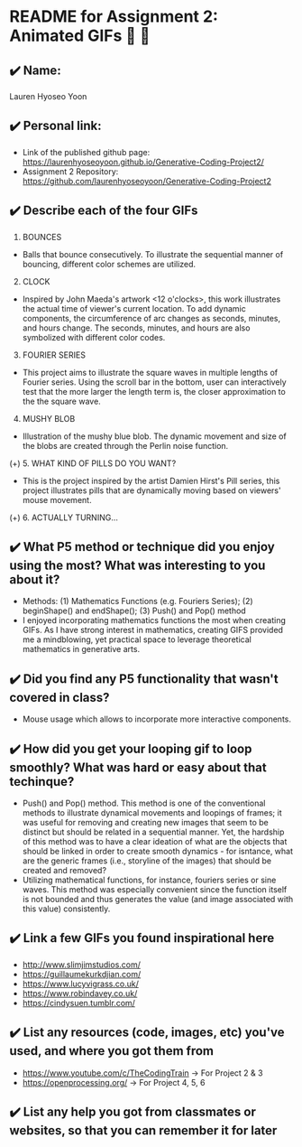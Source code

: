 # README for Assignment 2: Animated GIFs 🔎 🧭

## ✔️ Name: 
Lauren Hyoseo Yoon

## ✔️ Personal link: 
- Link of the published github page: https://laurenhyoseoyoon.github.io/Generative-Coding-Project2/
- Assignment 2 Repository: https://github.com/laurenhyoseoyoon/Generative-Coding-Project2

## ✔️ Describe each of the four GIFs 
1. BOUNCES
- Balls that bounce consecutively. To illustrate the sequential manner of bouncing, different color schemes are utilized. 

2. CLOCK
- Inspired by John Maeda's artwork <12 o'clocks>, this work illustrates the actual time of viewer's current location. To add dynamic components, the circumference of arc changes as seconds, minutes, and hours change. The seconds, minutes, and hours are also symbolized with different color codes. 

3. FOURIER SERIES
- This project aims to illustrate the square waves in multiple lengths of Fourier series. Using the scroll bar in the bottom, user can interactively test that the more larger the length term is, the closer approximation to the the square wave. 

4. MUSHY BLOB
- Illustration of the mushy blue blob. The dynamic movement and size of the blobs are created through the Perlin noise function. 

(+) 5. WHAT KIND OF PILLS DO YOU WANT? 
- This is the project inspired by the artist Damien Hirst's Pill series, this project illustrates pills that are dynamically moving based on viewers' mouse movement. 

(+) 6. ACTUALLY TURNING...

## ✔️ What P5 method or technique did you enjoy using the most? What was interesting to you about it?
- Methods: (1) Mathematics Functions (e.g. Fouriers Series); (2) beginShape() and endShape(); (3) Push() and Pop() method
- I enjoyed incorporating mathematics functions the most when creating GIFs. As I have strong interest in mathematics, creating GIFS provided me a mindblowing, yet practical space to leverage theoretical mathematics in generative arts. 

## ✔️ Did you find any P5 functionality that wasn't covered in class?
- Mouse usage which allows to incorporate more interactive components. 

## ✔️ How did you get your looping gif to loop smoothly? What was hard or easy about that techinque?
- Push() and Pop() method. This method is one of the conventional methods to illustrate dynamical movements and loopings of frames; it was useful for removing and creating new images that seem to be distinct but should be related in a sequential manner. Yet, the hardship of this method was to have a clear ideation of what are the objects that should be linked in order to create smooth dynamics - for isntance, what are the generic frames (i.e., storyline of the images) that should be created and removed? 
- Utilizing mathematical functions, for instance, fouriers series or sine waves. This method was especially convenient since the function itself is not bounded and thus generates the value (and image associated with this value) consistently. 

## ✔️ Link a few GIFs you found inspirational here
- http://www.slimjimstudios.com/
- https://guillaumekurkdjian.com/
- https://www.lucyvigrass.co.uk/
- https://www.robindavey.co.uk/
- https://cindysuen.tumblr.com/

## ✔️ List any resources (code, images, etc) you've used, and where you got them from
- https://www.youtube.com/c/TheCodingTrain -> For Project 2 & 3
- https://openprocessing.org/ -> For Project 4, 5, 6

## ✔️ List any help you got from classmates or websites, so that you can remember it for later
